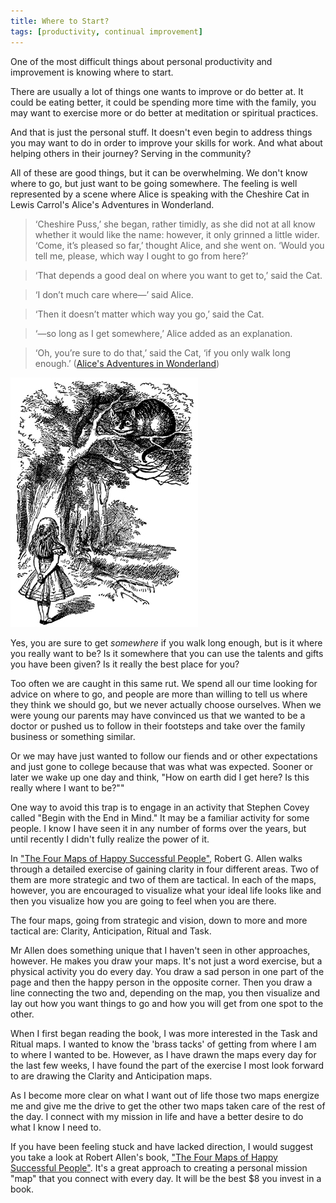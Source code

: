 ```yaml
---
title: Where to Start?
tags: [productivity, continual improvement]
---
```

One of the most difficult things about personal productivity and improvement is knowing where to start.

There are usually a lot of things one wants to improve or do better at. It could be eating better, it could be spending more time with the family, you may want to exercise more or do better at meditation or spiritual practices.

And that is just the personal stuff. It doesn't even begin to address things you may want to do in order to improve your skills for work. And what about helping others in their journey? Serving in the community?

All of these are good things, but it can be overwhelming. We don't know where to go, but just want to be going somewhere. The feeling is well represented by a scene where Alice is speaking with the Cheshire Cat in Lewis Carrol's Alice's Adventures in Wonderland.

> ‘Cheshire Puss,’ she began, rather timidly, as she did not at all know whether it would like the name: however, it only grinned a little wider. ‘Come, it’s pleased so far,’ thought Alice, and she went on. ‘Would you tell me, please, which way I ought to go from here?’

> ‘That depends a good deal on where you want to get to,’ said the Cat.

> ‘I don’t much care where—’ said Alice.

> ‘Then it doesn’t matter which way you go,’ said the Cat.

> ‘—so long as I get somewhere,’ Alice added as an explanation.

> ‘Oh, you’re sure to do that,’ said the Cat, ‘if you only walk long enough.’ ([Alice's Adventures in Wonderland][alice_book])

![Alice speaking to the Cheshire Cat][alice_image]

Yes, you are sure to get _somewhere_ if you walk long enough, but is it where you really want to be? Is it somewhere that you can use the talents and gifts you have been given? Is it really the best place for you?

Too often we are caught in this same rut. We spend all our time looking for advice on where to go, and people are more than willing to tell us where they think we should go, but we never actually choose ourselves. When we were young our parents may have convinced us that we wanted to be a doctor or pushed us to follow in their footsteps and take over the family business or something similar.

Or we may have just wanted to follow our fiends and or other expectations and just gone to college because that was what was expected. Sooner or later we wake up one day and think, "How on earth did I get here? Is this really where I want to be?""

One way to avoid this trap is to engage in an activity that Stephen Covey called "Begin with the End in Mind." It may be a familiar activity for some people. I know I have seen it in any number of forms over the years, but until recently I didn't fully realize the power of it.

In ["The Four Maps of Happy Successful People"][four_maps], Robert G. Allen walks through a detailed exercise of gaining clarity in four different areas. Two of them are more strategic and two of them are tactical. In each of the maps, however, you are encouraged to visualize what your ideal life looks like and then you visualize how you are going to feel when you are there.

The four maps, going from strategic and vision, down to more and more tactical are: Clarity, Anticipation, Ritual and Task.

Mr Allen does something unique that I haven't seen in other approaches, however. He makes you draw your maps. It's not just a word exercise, but a physical activity you do every day. You draw a sad person in one part of the page and then the happy person in the opposite corner. Then you draw a line connecting the two and, depending on the map, you then visualize and lay out how you want things to go and how you will get from one spot to the other.

When I first began reading the book, I was more interested in the Task and Ritual maps. I wanted to know the 'brass tacks' of getting from where I am to where I wanted to be. However, as I have drawn the maps every day for the last few weeks, I have found the part of the exercise I most look forward to are drawing the Clarity and Anticipation maps.

As I become more clear on what I want out of life those two maps energize me and give me the drive to get the other two maps taken care of the rest of the day. I connect with my mission in life and have a better desire to do what I know I need to.

If you have been feeling stuck and have lacked direction, I would suggest you take a look at Robert Allen's book, ["The Four Maps of Happy Successful People"][four_maps]. It's a great approach to creating a personal mission "map" that you connect with every day. It will be the best $8 you invest in a book.

[alice_book]: http://www.gutenberg.org/files/11/11-h/11-h.htm
[alice_image]: /images/post_images/alice_cheshire_cat.jpg
[four_maps]: http://www.amazon.com/dp/0997103310/?tag=digitalbias-20
